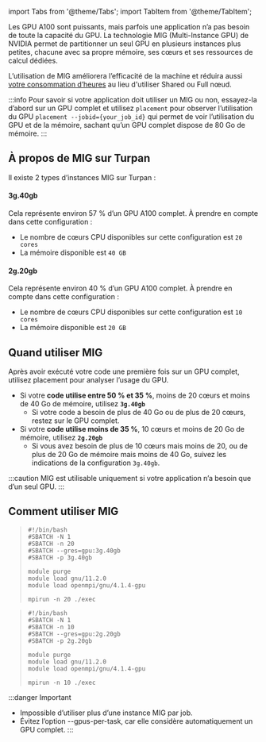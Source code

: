 import Tabs from '@theme/Tabs';
import TabItem from '@theme/TabItem';

Les GPU A100 sont puissants, mais parfois une application n’a pas besoin de toute la capacité du GPU. La technologie MIG (Multi-Instance GPU) de NVIDIA permet de partitionner un seul GPU en plusieurs instances plus petites, chacune avec sa propre mémoire, ses cœurs et ses ressources de calcul dédiées.

L’utilisation de MIG améliorera l’efficacité de la machine et réduira aussi [votre consommation d’heures](../accounting/accounting-rules.md) au lieu d'utiliser Shared ou Full nœud.  

:::info
Pour savoir si votre application doit utiliser un MIG ou non, essayez-la d’abord sur un GPU complet et utilisez `placement` pour observer l’utilisation du GPU ``` placement --jobid={your_job_id} ``` qui permet de voir l’utilisation du GPU et de la mémoire, sachant qu’un GPU complet dispose de 80 Go de mémoire.
:::


## À propos de MIG sur Turpan
Il existe 2 types d’instances MIG sur Turpan :
#### 3g.40gb
Cela représente environ 57 % d’un GPU A100 complet. À prendre en compte dans cette configuration :
- Le nombre de cœurs CPU disponibles sur cette configuration est `20 cores` 
- La mémoire disponible est `40 GB`
#### 2g.20gb
Cela représente environ 40 % d’un GPU A100 complet. À prendre en compte dans cette configuration :
- Le nombre de cœurs CPU disponibles sur cette configuration est  `10 cores` 
- La mémoire disponible est `20 GB`

## Quand utiliser MIG
Après avoir exécuté votre code une première fois sur un GPU complet, utilisez placement pour analyser l’usage du GPU.
- Si votre **code utilise entre 50 % et 35 %**, moins de 20 cœurs et moins de 40 Go de mémoire, utilisez **`3g.40gb`**
    - Si votre code a besoin de plus de 40 Go ou de plus de 20 cœurs, restez sur le GPU complet.
- Si votre **code utilise moins de 35 %**, 10 cœurs et moins de 20 Go de mémoire, utilisez **`2g.20gb`**
    - Si vous avez besoin de plus de 10 cœurs mais moins de 20, ou de plus de 20 Go de mémoire mais moins de 40 Go, suivez les indications de la configuration `3g.40gb`. 

:::caution
MIG est utilisable uniquement si votre application n’a besoin que d’un seul GPU.
:::

## Comment utiliser MIG

<Tabs>
  <TabItem label="3g.40gb" value="3g.40gb" >

>```
>#!/bin/bash
>#SBATCH -N 1
>#SBATCH -n 20
>#SBATCH --gres=gpu:3g.40gb 
>#SBATCH -p 3g.40gb
>
>module purge
>module load gnu/11.2.0
>module load openmpi/gnu/4.1.4-gpu
>
>mpirun -n 20 ./exec
>```

  </TabItem>
  
  <TabItem label="2g.20gb" value="2g.20gb" >

>```
>#!/bin/bash
>#SBATCH -N 1
>#SBATCH -n 10
>#SBATCH --gres=gpu:2g.20gb 
>#SBATCH -p 2g.20gb
>
>module purge
>module load gnu/11.2.0
>module load openmpi/gnu/4.1.4-gpu
>
>mpirun -n 10 ./exec
>```

  </TabItem>
</Tabs>

:::danger Important
- Impossible d’utiliser plus d’une instance MIG par job.
- Évitez l’option --gpus-per-task, car elle considère automatiquement un GPU complet.
:::